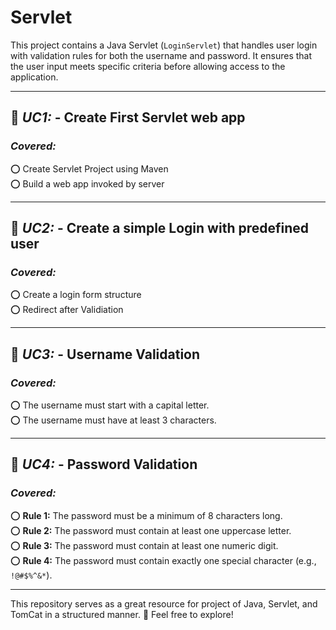 # Servlet

This project contains a Java Servlet (`LoginServlet`) that handles user login with validation rules for both the username and password. It ensures that the user input meets specific criteria before allowing access to the application.

---

## 📌 *UC1:* - Create First Servlet web app 
### *Covered:*  
⭕ Create Servlet Project using Maven  
⭕ Build a web app invoked by server  

---

## 📌 *UC2:* - Create a simple Login with predefined user  
### *Covered:*  
⭕ Create a login form structure  
⭕ Redirect after Validiation  

---

## 📌 *UC3:* - Username Validation  
### *Covered:*  
⭕ The username must start with a capital letter.  
⭕ The username must have at least 3 characters.  

---

## 📌 *UC4:* - Password Validation  
### *Covered:*  
⭕ **Rule 1:** The password must be a minimum of 8 characters long.  
⭕ **Rule 2:** The password must contain at least one uppercase letter.  
⭕ **Rule 3:** The password must contain at least one numeric digit.  
⭕ **Rule 4:** The password must contain exactly one special character (e.g., `!@#$%^&*`).  

---

This repository serves as a great resource for project of Java, Servlet, and TomCat in a structured manner. 🚀
Feel free to explore!
